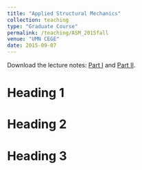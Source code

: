 ```yaml
---
title: "Applied Structural Mechanics"
collection: teaching
type: "Graduate Course"
permalink: /teaching/ASM_2015fall
venue: "UMN CEGE"
date: 2015-09-07
---
```


Download the lecture notes: [Part I](https://www.researchgate.net/publication/373871067_Hand-written_Lecture_Notes_on_Applied_Structural_Mechanics_Part_I) and [Part II](https://www.researchgate.net/publication/373871086_Hand-written_Lecture_Notes_on_Applied_Structural_Mechanics_Part_II).

Heading 1
======

Heading 2
======

Heading 3
======
